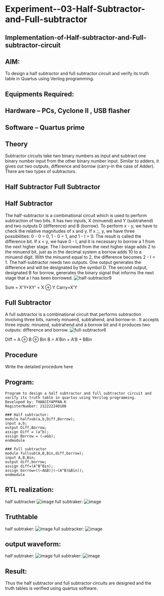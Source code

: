 # Experiment--03-Half-Subtractor-and-Full-subtractor
## Implementation-of-Half-subtractor-and-Full-subtractor-circuit
## AIM:
To design a half subtractor and full subtractor circuit and verify its truth table in Quartus using Verilog programming.

## Equipments Required:
## Hardware – PCs, Cyclone II , USB flasher
## Software – Quartus prime
## Theory
Subtractor circuits take two binary numbers as input and subtract one binary number input from the other binary number input. Similar to adders, it gives out two outputs, difference and borrow (carry-in the case of Adder). There are two types of subtractors.

## Half Subtractor Full Subtractor
## Half Subtractor
The half-subtractor is a combinational circuit which is used to perform subtraction of two bits. It has two inputs, X (minuend) and Y (subtrahend) and two outputs D (difference) and B (borrow). To perform x - y, we have to check the relative magnitudes of x and y. If x ;;, y, we have three possibilities: 0 - 0 = 0, 1 - 0 = 1, and 1 - I = 0. The result is called the difference bit. If x < y, we have 0 - I, and it is necessary to borrow a 1 from the next higher stage. The I borrowed from the next higher stage adds 2 to the minuend bit, just as in the decimal system a borrow adds 10 to a minuend digit. With the minuend equal to 2, the difference becomes 2 - I = 1. The half-subtractor needs two outputs. One output generates the difference and will be designated by the symbol D. The second output, designated B for borrow, generates the binary signal that informs the next stage that a I has been borrowed.
![half-subtractor9](https://user-images.githubusercontent.com/36288975/166112538-58c3bc7c-ee5d-4e6a-ac8d-8e8328efe27a.png)


Sum = X'Y+XY' = X ⊕ Y
Carry=X'Y

## Full Subtractor
A full subtractor is a combinational circuit that performs subtraction involving three bits, namely minuend, subtrahend, and borrow-in . It accepts three inputs: minuend, subtrahend and a borrow bit and it produces two outputs: difference and borrow. 
![full-subtractor6](https://user-images.githubusercontent.com/36288975/166112541-24c68359-3de8-4674-ae22-8272ffc385ed.png)


Diff = A ⊕ B ⊕ Bin B = A'Bin + A'B + BBin

## Procedure



Write the detailed procedure here 


## Program:
```
Program to design a half subtractor and full subtractor circuit and verify its truth table in quartus using Verilog programming.
Developed by: THANJIYAPPAN.K
RegisterNumber: 212222240108

### Half subtractor:
module halfsub(a,b,Diff,Borrow);
input a,b;
output Diff,Borrow;
assign Diff = (a^b);
assign Borrow = (~a&b);
endmodule

### Full subtractor
module fullsub(A,B,Bin,diff,borrow);
input A,B,Bin;
output diff,borrow;
assign diff=(A^B^Bin);
assign borrow=((~A&B)|(~(A^B)&Bin));
endmodule

```
##  RTL realization:
half subtracker
![image](https://github.com/22009011/Experiment--03-Half-Subtractor-and-Full-subtractor/assets/118343461/8b34cb8c-86f8-4681-a231-8a9bc9ca3402)
full subtraker:
![image](https://github.com/22009011/Experiment--03-Half-Subtractor-and-Full-subtractor/assets/118343461/3584b25d-c0ac-432b-bfca-f72fd9d5da53)



## Truthtable
half subtraker:
![image](https://github.com/22009011/Experiment--03-Half-Subtractor-and-Full-subtractor/assets/118343461/91902291-7ddc-4d55-bba5-098d3ccc9184)
full subtracker:
![image](https://github.com/22009011/Experiment--03-Half-Subtractor-and-Full-subtractor/assets/118343461/85c184ad-719a-4a51-91ce-3d5e9759790f)



## output waveform:
half subtraker:
![image](https://github.com/22009011/Experiment--03-Half-Subtractor-and-Full-subtractor/assets/118343461/d0b61360-5b3b-45fd-9c51-f3e96ee17a62)
full subtraker:
![image](https://github.com/22009011/Experiment--03-Half-Subtractor-and-Full-subtractor/assets/118343461/f19e0dd2-94ff-4866-b5ae-6fd2f7171adf)



## Result:
Thus the half subtractor and full subtractor circuits are designed and the truth tables is verified using quartus software.
